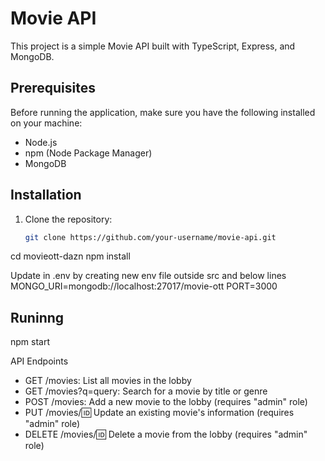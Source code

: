 # Movie API

This project is a simple Movie API built with TypeScript, Express, and MongoDB.

## Prerequisites

Before running the application, make sure you have the following installed on your machine:

- Node.js
- npm (Node Package Manager)
- MongoDB

## Installation

1. Clone the repository:

   ```bash
   git clone https://github.com/your-username/movie-api.git


cd movieott-dazn
npm install

Update in .env by creating new env file outside src and below lines 
MONGO_URI=mongodb://localhost:27017/movie-ott
PORT=3000
## Runinng
npm start

API Endpoints

* GET /movies: List all movies in the lobby
* GET /movies?q=query: Search for a movie by title or genre
* POST /movies: Add a new movie to the lobby (requires "admin" role)
* PUT /movies/:id: Update an existing movie's information (requires "admin" role)
* DELETE /movies/:id: Delete a movie from the lobby (requires "admin" role)

